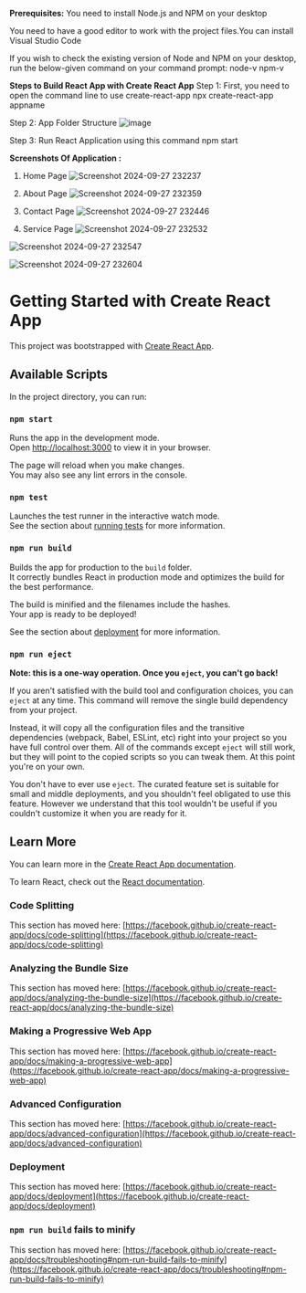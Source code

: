 **Prerequisites:**
You need to install Node.js and NPM on your desktop 

You need to have a good editor to work with the project files.You can install Visual Studio Code

If you wish to check the existing version of Node and NPM on your desktop, run the below-given command on your command prompt:
node-v
npm-v

**Steps to Build React App with Create React App**
Step 1:
    First, you need to open the command line to use create-react-app
    npx create-react-app appname

Step 2:
    App Folder Structure
![image](https://github.com/user-attachments/assets/c31d627d-81d4-4b8b-b2aa-65f109f437ee)

Step 3:
    Run React Application using this command
    npm start

**Screenshots Of Application :**

1. Home Page
![Screenshot 2024-09-27 232237](https://github.com/user-attachments/assets/26f1a50b-0abb-43fe-9452-da7cb43a3d8f)

2. About Page
![Screenshot 2024-09-27 232359](https://github.com/user-attachments/assets/f510a0d0-fd53-4b11-8d50-114a7edf4d63)

3. Contact Page
![Screenshot 2024-09-27 232446](https://github.com/user-attachments/assets/e31df3f2-d259-46f8-91a7-e1db1c3d470b)

4. Service Page
![Screenshot 2024-09-27 232532](https://github.com/user-attachments/assets/2e921189-2842-49b1-bed0-ff781fd58d58)

![Screenshot 2024-09-27 232547](https://github.com/user-attachments/assets/3e7ab8d9-ace4-4fb7-a4bd-424c3674ae75)

![Screenshot 2024-09-27 232604](https://github.com/user-attachments/assets/ddaf7d06-8316-403c-9521-8e9d80524ec7)


# Getting Started with Create React App

This project was bootstrapped with [Create React App](https://github.com/facebook/create-react-app).

## Available Scripts

In the project directory, you can run:

### `npm start`

Runs the app in the development mode.\
Open [http://localhost:3000](http://localhost:3000) to view it in your browser.

The page will reload when you make changes.\
You may also see any lint errors in the console.

### `npm test`

Launches the test runner in the interactive watch mode.\
See the section about [running tests](https://facebook.github.io/create-react-app/docs/running-tests) for more information.

### `npm run build`

Builds the app for production to the `build` folder.\
It correctly bundles React in production mode and optimizes the build for the best performance.

The build is minified and the filenames include the hashes.\
Your app is ready to be deployed!

See the section about [deployment](https://facebook.github.io/create-react-app/docs/deployment) for more information.

### `npm run eject`

**Note: this is a one-way operation. Once you `eject`, you can't go back!**

If you aren't satisfied with the build tool and configuration choices, you can `eject` at any time. This command will remove the single build dependency from your project.

Instead, it will copy all the configuration files and the transitive dependencies (webpack, Babel, ESLint, etc) right into your project so you have full control over them. All of the commands except `eject` will still work, but they will point to the copied scripts so you can tweak them. At this point you're on your own.

You don't have to ever use `eject`. The curated feature set is suitable for small and middle deployments, and you shouldn't feel obligated to use this feature. However we understand that this tool wouldn't be useful if you couldn't customize it when you are ready for it.

## Learn More

You can learn more in the [Create React App documentation](https://facebook.github.io/create-react-app/docs/getting-started).

To learn React, check out the [React documentation](https://reactjs.org/).

### Code Splitting

This section has moved here: [https://facebook.github.io/create-react-app/docs/code-splitting](https://facebook.github.io/create-react-app/docs/code-splitting)

### Analyzing the Bundle Size

This section has moved here: [https://facebook.github.io/create-react-app/docs/analyzing-the-bundle-size](https://facebook.github.io/create-react-app/docs/analyzing-the-bundle-size)

### Making a Progressive Web App

This section has moved here: [https://facebook.github.io/create-react-app/docs/making-a-progressive-web-app](https://facebook.github.io/create-react-app/docs/making-a-progressive-web-app)

### Advanced Configuration

This section has moved here: [https://facebook.github.io/create-react-app/docs/advanced-configuration](https://facebook.github.io/create-react-app/docs/advanced-configuration)

### Deployment

This section has moved here: [https://facebook.github.io/create-react-app/docs/deployment](https://facebook.github.io/create-react-app/docs/deployment)

### `npm run build` fails to minify

This section has moved here: [https://facebook.github.io/create-react-app/docs/troubleshooting#npm-run-build-fails-to-minify](https://facebook.github.io/create-react-app/docs/troubleshooting#npm-run-build-fails-to-minify)


